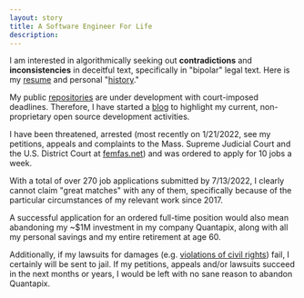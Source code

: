 ```yaml
---
layout: story
title: A Software Engineer For Life
description: 
---
```


I am interested in algorithmically seeking out **contradictions** and **inconsistencies** in deceitful text, specifically in "bipolar" legal text. Here is my [resume](/resume.pdf) and personal "[history](/history.pdf)."

My public [repositories](https://github.com/quantapix) are under development with court-imposed deadlines. Therefore, I have started a [blog](https://github.com/quantapix/quantapix/blob/main/blog.md) to highlight my current, non-proprietary open source development activities.

I have been threatened, arrested (most recently on 1/21/2022, see my petitions, appeals and complaints to the Mass. Supreme Judicial Court and the U.S. District Court at [femfas.net](https://femfas.net)) and was ordered to apply for 10 jobs a week.

With a total of over 270 job applications submitted by 7/13/2022, I clearly cannot claim "great matches" with any of them, specifically because of the particular circumstances of my relevant work since 2017.

A successful application for an ordered full-time position would also mean abandoning my ~$1M investment in my company Quantapix, along with all my personal savings and my entire retirement at age 60.

Additionally, if my lawsuits for damages (e.g. [violations of civil rights](https://femfas.net/rights)) fail, I certainly will be sent to jail. If my petitions, appeals and/or lawsuits succeed in the next months or years, I would be left with no sane reason to abandon Quantapix.
